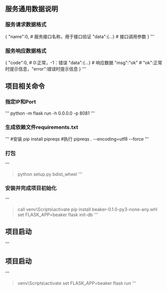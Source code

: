 ## 服务通用数据说明
### 服务请求数据格式

{
    "name":0,  # 服务接口名称，用于接口验证
    "data":{...} # 接口调用参数
}
'''
### 服务响应数据格式
{
    "code":0,  # 0:正常，-1：错误
    "data":{...} # 响应数据
    "msg":"ok"   # "ok":正常时提示信息，"error":错误时提示信息
}
'''


## 项目相关命令
### 指定IP和Port
'''
python -m flask run -h 0.0.0.0 -p 8081
'''
### 生成依赖文件requirements.txt
'''
#安装
pip install pipreqs
#执行
pipreqs . --encoding=utf8  --force
'''
### 打包
'''
>python setup.py bdist_wheel
'''
### 安装并完成项目初始化
'''

>call venv\Scripts\activate
>pip install beaker-0.1.0-py3-none-any.whl
>set FLASK_APP=beaker
>flask init-db
'''
## 项目启动
'''


## 项目启动
'''
>venv\Scripts\activate
>set FLASK_APP=beaker
>flask run
'''